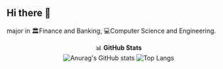 ## Hi there 👋

major in 🏛️Finance and Banking, 💻Computer Science and Engineering.


<p align="center">
  📊 <strong>GitHub Stats</strong>  
  <br>
  <img src="https://github-readme-stats.vercel.app/api?username=Sangrix&show_icons=true&theme=dark" alt="Anurag's GitHub stats" />
  <img src="https://github-readme-stats.vercel.app/api/top-langs/?username=Sangrix&layout=compact&theme=dark" alt="Top Langs" />
</p>



<!--
**Sangrix/Sangrix** is a ✨ _special_ ✨ repository because its `README.md` (this file) appears on your GitHub profile.

Here are some ideas to get you started:

- 🔭 I’m currently working on ...
- 🌱 I’m currently learning ...
- 👯 I’m looking to collaborate on ...
- 🤔 I’m looking for help with ...
- 💬 Ask me about ...
- 📫 How to reach me: ...
- 😄 Pronouns: ...
- ⚡ Fun fact: ...
-->
